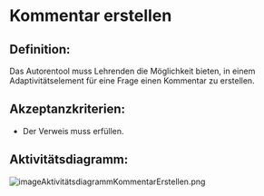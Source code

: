 # Kommentar erstellen

## Definition:

Das Autorentool muss Lehrenden die Möglichkeit bieten, in einem Adaptivitätselement für eine Frage einen Kommentar zu
erstellen.

## Akzeptanzkriterien:

- Der Verweis muss [](AWA9017.md)erfüllen.

## Aktivitätsdiagramm:

![imageAktivitätsdiagrammKommentarErstellen.png](imageAktivitätsdiagrammKommentarErstellen.png)
